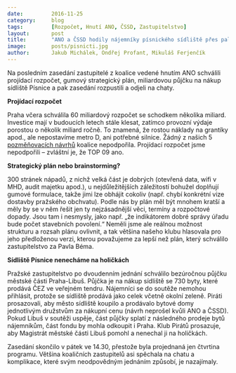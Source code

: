 ```yaml
---
date:         2016-11-25
category:     blog
tags:         [Rozpočet, Hnutí ANO, ČSSD, Zastupitelstvo]
layout:       post
title:        "ANO a ČSSD hodily nájemníky písnického sídliště přes palubu" 
image:        posts/pisnicti.jpg
author:       Jakub Michálek, Ondřej Profant, Mikuláš Ferjenčík
---
```


Na posledním zasedání zastupitelé z koalice vedené hnutím ANO schválili projídací rozpočet, gumový strategický plán, miliardovou půjčku na nákup sídliště Písnice a pak zasedání rozpustili a odjeli na chaty.

**Projídací rozpočet**

Praha včera schválila 60 miliardový rozpočet se schodkem několika miliard. Investice mají v budoucích letech stále klesat, zatímco provozní výdaje porostou o několik miliard ročně. To znamená, že rostou náklady na grantíky apod., ale nepostavíme metro D, ani potřebné silnice. Žádný z našich 5 [pozměňovacích návrhů][pn] koalice nepodpořila. Projídací rozpočet jsme nepodpořili – zvláštní je, že TOP 09 ano. 

**Strategický plán nebo brainstorming?**

300 stránek nápadů, z nichž velká část je dobrých (otevřená data, wifi v MHD, audit majetku apod.), u nejdůležitějších záležitostí bohužel doplňují gumové formulace, takže jimi lze obhájit cokoliv (např. chybí konkrétní vize  dostavby pražského obchvatu). Podle nás by plán měl být mnohem kratší a měly by se v něm řešit jen ty nejzásadnější věci, termíny a rozpočtové dopady. Jsou tam i nesmysly, jako např. „že indikátorem dobré správy úřadu bude počet stavebních povolení.“ Neměli jsme ale reálnou možnost strukturu a rozsah plánu ovlivnit, a tak většina našeho klubu hlasovala pro jeho předloženou verzi, kterou považujeme za lepší než plán, který schválilo zastupitelstvo za Pavla Béma.

**Sídliště Písnice nenecháme na holičkách**

Pražské zastupitelstvo po dvoudenním jednání schválilo bezúročnou půjčku městské části Praha-Libuš. Půjčka je na nákup sídliště se 730 byty, které prodává ČEZ ve veřejném tendru. Nájemníci se do soutěže nemohou přihlásit, protože se sídliště prodává jako celek včetně okolní zeleně. Piráti prosazovali, aby město sídliště koupilo a prodávalo bytové domy jednotlivým družstvům za nákupní cenu (návrh neprošel kvůli ANO a ČSSD). Pokud Libuš v soutěži uspěje, část půjčky splatí z následného prodeje bytů nájemníkům, část fondu by mohla odkoupit i Praha. Klub Pirátů prosazuje, aby Magistrát městské části Libuš pomohl a nenechal ji na holičkách.

Zasedání skončilo v pátek ve 14.30, přestože byla projednaná jen čtvrtina programu. Většina koaličních zastupitelů asi spěchala na chatu a komplikace, které svým neodpovědným jednáním způsobí, je nazajímaly.

[pn]: https://github.com/pirati-cz/KlubPraha/blob/master/materialy/rozpocet/pozmenovaci-navrhy-piratu-rozpocet-2017.pdf
